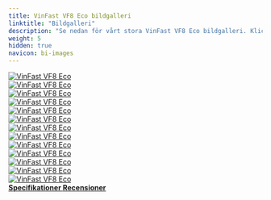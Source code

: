 ```yaml
---
title: VinFast VF8 Eco bildgalleri
linktitle: "Bildgalleri"
description: "Se nedan för vårt stora VinFast VF8 Eco bildgalleri. Klicka på bilderna för högupplösta versioner."
weight: 5
hidden: true
navicon: bi-images
---
```

<!-- markdownlint-disable MD033 -->
<div class="row" id ="my-gallery">
	<div class="pswp-grid-item col-6 col-md-4">
		<a href="https://media.evkx.net/multimedia/models/vinfast/vf8/vf8_eco/details_1.jpg"
data-pswp-src="https://media.evkx.net/multimedia/models/vinfast/vf8/vf8_eco/details_1.jpg"
data-pswp-width="2048"
data-pswp-height="1365" 
target="_blank">
			<img src="https://media.evkx.net/multimedia/models/vinfast/vf8/vf8_eco/details_1_xst.jpg" alt="VinFast VF8 Eco" class="img-fluid " />
		</a>
	</div>
	<div class="pswp-grid-item col-6 col-md-4">
		<a href="https://media.evkx.net/multimedia/models/vinfast/vf8/vf8_eco/details_2.jpg"
data-pswp-src="https://media.evkx.net/multimedia/models/vinfast/vf8/vf8_eco/details_2.jpg"
data-pswp-width="3000"
data-pswp-height="2000" 
target="_blank">
			<img src="https://media.evkx.net/multimedia/models/vinfast/vf8/vf8_eco/details_2_xst.jpg" alt="VinFast VF8 Eco" class="img-fluid " />
		</a>
	</div>
	<div class="pswp-grid-item col-6 col-md-4">
		<a href="https://media.evkx.net/multimedia/models/vinfast/vf8/vf8_eco/exterior_1.jpg"
data-pswp-src="https://media.evkx.net/multimedia/models/vinfast/vf8/vf8_eco/exterior_1.jpg"
data-pswp-width="2048"
data-pswp-height="1365" 
target="_blank">
			<img src="https://media.evkx.net/multimedia/models/vinfast/vf8/vf8_eco/exterior_1_xst.jpg" alt="VinFast VF8 Eco" class="img-fluid " />
		</a>
	</div>
	<div class="pswp-grid-item col-6 col-md-4">
		<a href="https://media.evkx.net/multimedia/models/vinfast/vf8/vf8_eco/exterior_2.jpg"
data-pswp-src="https://media.evkx.net/multimedia/models/vinfast/vf8/vf8_eco/exterior_2.jpg"
data-pswp-width="3000"
data-pswp-height="1687" 
target="_blank">
			<img src="https://media.evkx.net/multimedia/models/vinfast/vf8/vf8_eco/exterior_2_xst.jpg" alt="VinFast VF8 Eco" class="img-fluid " />
		</a>
	</div>
	<div class="pswp-grid-item col-6 col-md-4">
		<a href="https://media.evkx.net/multimedia/models/vinfast/vf8/vf8_eco/exterior_3.jpg"
data-pswp-src="https://media.evkx.net/multimedia/models/vinfast/vf8/vf8_eco/exterior_3.jpg"
data-pswp-width="3000"
data-pswp-height="1687" 
target="_blank">
			<img src="https://media.evkx.net/multimedia/models/vinfast/vf8/vf8_eco/exterior_3_xst.jpg" alt="VinFast VF8 Eco" class="img-fluid " />
		</a>
	</div>
	<div class="pswp-grid-item col-6 col-md-4">
		<a href="https://media.evkx.net/multimedia/models/vinfast/vf8/vf8_eco/exterior_4.jpg"
data-pswp-src="https://media.evkx.net/multimedia/models/vinfast/vf8/vf8_eco/exterior_4.jpg"
data-pswp-width="2048"
data-pswp-height="1463" 
target="_blank">
			<img src="https://media.evkx.net/multimedia/models/vinfast/vf8/vf8_eco/exterior_4_xst.jpg" alt="VinFast VF8 Eco" class="img-fluid " />
		</a>
	</div>
	<div class="pswp-grid-item col-6 col-md-4">
		<a href="https://media.evkx.net/multimedia/models/vinfast/vf8/vf8_eco/exterior_5.jpg"
data-pswp-src="https://media.evkx.net/multimedia/models/vinfast/vf8/vf8_eco/exterior_5.jpg"
data-pswp-width="1536"
data-pswp-height="864" 
target="_blank">
			<img src="https://media.evkx.net/multimedia/models/vinfast/vf8/vf8_eco/exterior_5_xst.jpg" alt="VinFast VF8 Eco" class="img-fluid " />
		</a>
	</div>
	<div class="pswp-grid-item col-6 col-md-4">
		<a href="https://media.evkx.net/multimedia/models/vinfast/vf8/vf8_eco/headligts_1.jpg"
data-pswp-src="https://media.evkx.net/multimedia/models/vinfast/vf8/vf8_eco/headligts_1.jpg"
data-pswp-width="2048"
data-pswp-height="1365" 
target="_blank">
			<img src="https://media.evkx.net/multimedia/models/vinfast/vf8/vf8_eco/headligts_1_xst.jpg" alt="VinFast VF8 Eco" class="img-fluid " />
		</a>
	</div>
	<div class="pswp-grid-item col-6 col-md-4">
		<a href="https://media.evkx.net/multimedia/models/vinfast/vf8/vf8_eco/interior_1.jpg"
data-pswp-src="https://media.evkx.net/multimedia/models/vinfast/vf8/vf8_eco/interior_1.jpg"
data-pswp-width="1920"
data-pswp-height="1080" 
target="_blank">
			<img src="https://media.evkx.net/multimedia/models/vinfast/vf8/vf8_eco/interior_1_xst.jpg" alt="VinFast VF8 Eco" class="img-fluid " />
		</a>
	</div>
	<div class="pswp-grid-item col-6 col-md-4">
		<a href="https://media.evkx.net/multimedia/models/vinfast/vf8/vf8_eco/main_1.jpg"
data-pswp-src="https://media.evkx.net/multimedia/models/vinfast/vf8/vf8_eco/main_1.jpg"
data-pswp-width="3000"
data-pswp-height="1687" 
target="_blank">
			<img src="https://media.evkx.net/multimedia/models/vinfast/vf8/vf8_eco/main_1_xst.jpg" alt="VinFast VF8 Eco" class="img-fluid " />
		</a>
	</div>
	<div class="pswp-grid-item col-6 col-md-4">
		<a href="https://media.evkx.net/multimedia/models/vinfast/vf8/vf8_eco/rearlights_1.jpg"
data-pswp-src="https://media.evkx.net/multimedia/models/vinfast/vf8/vf8_eco/rearlights_1.jpg"
data-pswp-width="3000"
data-pswp-height="2001" 
target="_blank">
			<img src="https://media.evkx.net/multimedia/models/vinfast/vf8/vf8_eco/rearlights_1_xst.jpg" alt="VinFast VF8 Eco" class="img-fluid " />
		</a>
	</div>
	<div class="pswp-grid-item col-6 col-md-4">
		<a href="https://media.evkx.net/multimedia/models/vinfast/vf8/vf8_eco/screens_1.jpg"
data-pswp-src="https://media.evkx.net/multimedia/models/vinfast/vf8/vf8_eco/screens_1.jpg"
data-pswp-width="2960"
data-pswp-height="1232" 
target="_blank">
			<img src="https://media.evkx.net/multimedia/models/vinfast/vf8/vf8_eco/screens_1_xst.jpg" alt="VinFast VF8 Eco" class="img-fluid " />
		</a>
	</div>
	<div class="pswp-grid-item col-6 col-md-4">
		<a href="https://media.evkx.net/multimedia/models/vinfast/vf8/vf8_eco/secondrowseats_1.jpg"
data-pswp-src="https://media.evkx.net/multimedia/models/vinfast/vf8/vf8_eco/secondrowseats_1.jpg"
data-pswp-width="2960"
data-pswp-height="1232" 
target="_blank">
			<img src="https://media.evkx.net/multimedia/models/vinfast/vf8/vf8_eco/secondrowseats_1_xst.jpg" alt="VinFast VF8 Eco" class="img-fluid " />
		</a>
	</div>
</div>
<script type="module">
  import PhotoSwipeLightbox from '/js/photoswipe-lightbox.esm.js';
    const lightbox = new PhotoSwipeLightbox({
       gallery: '#my-gallery',
        children: 'a',
        pswpModule: () => import('/js/photoswipe.esm.js')
    });
lightbox.init();
</script>
<div class="mt-3 mb-3">
<a href="../specifications/" class="text-decoration-none text-black">
<strong><i class="bi-arrow-left"></i> Specifikationer </strong>
</a>
<a href="../reviews/" class="text-decoration-none text-black float-end">
<strong>Recensioner <i class="bi-arrow-right"></i></strong>
</a>
</div>
